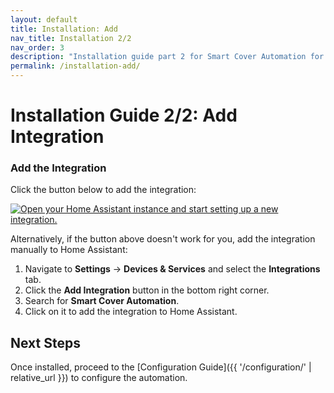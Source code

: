 ```yaml
---
layout: default
title: Installation: Add
nav_title: Installation 2/2
nav_order: 3
description: "Installation guide part 2 for Smart Cover Automation for Home Assistant, via HACS or manually."
permalink: /installation-add/
---
```


# Installation Guide 2/2: Add Integration

### Add the Integration

Click the button below to add the integration:

[![Open your Home Assistant instance and start setting up a new integration.](https://my.home-assistant.io/badges/config_flow_start.svg)](https://my.home-assistant.io/redirect/config_flow_start/?domain=smart_cover_automation)

Alternatively, if the button above doesn't work for you, add the integration manually to Home Assistant:

1. Navigate to **Settings** → **Devices & Services** and select the **Integrations** tab.
2. Click the **Add Integration** button in the bottom right corner.
3. Search for **Smart Cover Automation**.
4. Click on it to add the integration to Home Assistant.

## Next Steps

Once installed, proceed to the [Configuration Guide]({{ '/configuration/' | relative_url }}) to configure the automation.